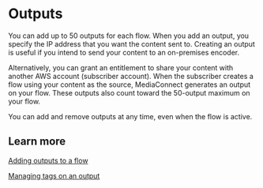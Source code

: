 # Outputs<a name="hp-outputs"></a>

You can add up to 50 outputs for each flow\. When you add an output, you specify the IP address that you want the content sent to\. Creating an output is useful if you intend to send your content to an on\-premises encoder\.

Alternatively, you can grant an entitlement to share your content with another AWS account \(subscriber account\)\. When the subscriber creates a flow using your content as the source, MediaConnect generates an output on your flow\. These outputs also count toward the 50\-output maximum on your flow\.

You can add and remove outputs at any time, even when the flow is active\. 

## Learn more<a name="hp-outputs-learn"></a>

[Adding outputs to a flow](https://docs.aws.amazon.com/mediaconnect/latest/ug/outputs-add.html?icmpid=docs_mediaconnect_help_panel)

[Managing tags on an output](https://docs.aws.amazon.com/mediaconnect/latest/ug/outputs-manage-tags.html?icmpid=docs_mediaconnect_help_panel)